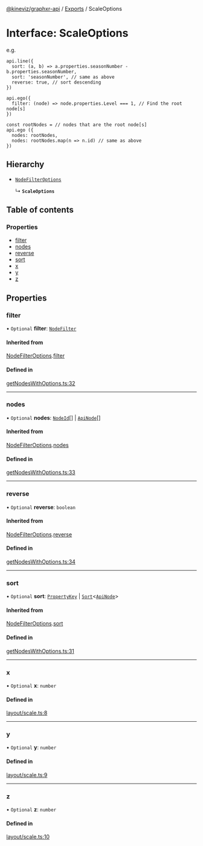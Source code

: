 [@kineviz/graphxr-api](../README.md) / [Exports](../modules.md) / ScaleOptions

# Interface: ScaleOptions

e.g.

```
api.line({
  sort: (a, b) => a.properties.seasonNumber - b.properties.seasonNumber,
  sort: 'seasonNumber', // same as above
  reverse: true, // sort descending
})

api.ego({
  filter: (node) => node.properties.Level === 1, // Find the root node[s]
})

const rootNodes = // nodes that are the root node[s]
api.ego ({
  nodes: rootNodes,
  nodes: rootNodes.map(n => n.id) // same as above
})
```

## Hierarchy

- [`NodeFilterOptions`](NodeFilterOptions.md)

  ↳ **`ScaleOptions`**

## Table of contents

### Properties

- [filter](ScaleOptions.md#filter)
- [nodes](ScaleOptions.md#nodes)
- [reverse](ScaleOptions.md#reverse)
- [sort](ScaleOptions.md#sort)
- [x](ScaleOptions.md#x)
- [y](ScaleOptions.md#y)
- [z](ScaleOptions.md#z)

## Properties

### filter

• `Optional` **filter**: [`NodeFilter`](../modules.md#nodefilter)

#### Inherited from

[NodeFilterOptions](NodeFilterOptions.md).[filter](NodeFilterOptions.md#filter)

#### Defined in

[getNodesWithOptions.ts:32](https://bitbucket.org/kineviz/graphxr-api/src/019f384/src/getNodesWithOptions.ts#lines-32)

___

### nodes

• `Optional` **nodes**: [`NodeId`](../modules.md#nodeid)[] \| [`ApiNode`](../classes/ApiNode.md)[]

#### Inherited from

[NodeFilterOptions](NodeFilterOptions.md).[nodes](NodeFilterOptions.md#nodes)

#### Defined in

[getNodesWithOptions.ts:33](https://bitbucket.org/kineviz/graphxr-api/src/019f384/src/getNodesWithOptions.ts#lines-33)

___

### reverse

• `Optional` **reverse**: `boolean`

#### Inherited from

[NodeFilterOptions](NodeFilterOptions.md).[reverse](NodeFilterOptions.md#reverse)

#### Defined in

[getNodesWithOptions.ts:34](https://bitbucket.org/kineviz/graphxr-api/src/019f384/src/getNodesWithOptions.ts#lines-34)

___

### sort

• `Optional` **sort**: [`PropertyKey`](../modules.md#propertykey) \| [`Sort`](../modules.md#sort)<[`ApiNode`](../classes/ApiNode.md)\>

#### Inherited from

[NodeFilterOptions](NodeFilterOptions.md).[sort](NodeFilterOptions.md#sort)

#### Defined in

[getNodesWithOptions.ts:31](https://bitbucket.org/kineviz/graphxr-api/src/019f384/src/getNodesWithOptions.ts#lines-31)

___

### x

• `Optional` **x**: `number`

#### Defined in

[layout/scale.ts:8](https://bitbucket.org/kineviz/graphxr-api/src/019f384/src/layout/scale.ts#lines-8)

___

### y

• `Optional` **y**: `number`

#### Defined in

[layout/scale.ts:9](https://bitbucket.org/kineviz/graphxr-api/src/019f384/src/layout/scale.ts#lines-9)

___

### z

• `Optional` **z**: `number`

#### Defined in

[layout/scale.ts:10](https://bitbucket.org/kineviz/graphxr-api/src/019f384/src/layout/scale.ts#lines-10)
